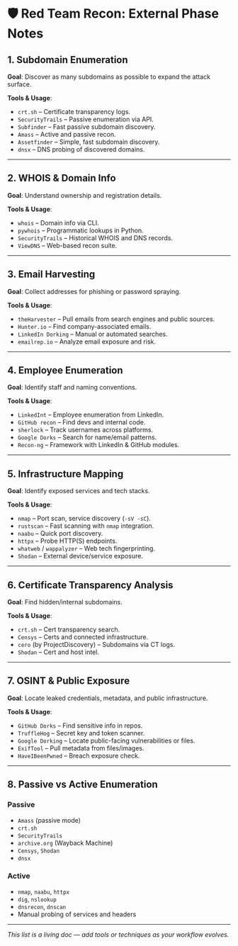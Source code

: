 # 🛡️ Red Team Recon: External Phase Notes

## 1. Subdomain Enumeration
**Goal**: Discover as many subdomains as possible to expand the attack surface.

**Tools & Usage**:
- `crt.sh` – Certificate transparency logs.
- `SecurityTrails` – Passive enumeration via API.
- `Subfinder` – Fast passive subdomain discovery.
- `Amass` – Active and passive recon.
- `Assetfinder` – Simple, fast subdomain discovery.
- `dnsx` – DNS probing of discovered domains.

---

## 2. WHOIS & Domain Info
**Goal**: Understand ownership and registration details.

**Tools & Usage**:
- `whois` – Domain info via CLI.
- `pywhois` – Programmatic lookups in Python.
- `SecurityTrails` – Historical WHOIS and DNS records.
- `ViewDNS` – Web-based recon suite.

---

## 3. Email Harvesting
**Goal**: Collect addresses for phishing or password spraying.

**Tools & Usage**:
- `theHarvester` – Pull emails from search engines and public sources.
- `Hunter.io` – Find company-associated emails.
- `LinkedIn Dorking` – Manual or automated searches.
- `emailrep.io` – Analyze email exposure and risk.

---

## 4. Employee Enumeration
**Goal**: Identify staff and naming conventions.

**Tools & Usage**:
- `LinkedInt` – Employee enumeration from LinkedIn.
- `GitHub recon` – Find devs and internal code.
- `sherlock` – Track usernames across platforms.
- `Google Dorks` – Search for name/email patterns.
- `Recon-ng` – Framework with LinkedIn & GitHub modules.

---

## 5. Infrastructure Mapping
**Goal**: Identify exposed services and tech stacks.

**Tools & Usage**:
- `nmap` – Port scan, service discovery (`-sV -sC`).
- `rustscan` – Fast scanning with `nmap` integration.
- `naabu` – Quick port discovery.
- `httpx` – Probe HTTP(S) endpoints.
- `whatweb` / `wappalyzer` – Web tech fingerprinting.
- `Shodan` – External device/service exposure.

---

## 6. Certificate Transparency Analysis
**Goal**: Find hidden/internal subdomains.

**Tools & Usage**:
- `crt.sh` – Cert transparency search.
- `Censys` – Certs and connected infrastructure.
- `cero` (by ProjectDiscovery) – Subdomains via CT logs.
- `Shodan` – Cert and host intel.

---

## 7. OSINT & Public Exposure
**Goal**: Locate leaked credentials, metadata, and public infrastructure.

**Tools & Usage**:
- `GitHub Dorks` – Find sensitive info in repos.
- `TruffleHog` – Secret key and token scanner.
- `Google Dorking` – Locate public-facing vulnerabilities or files.
- `ExifTool` – Pull metadata from files/images.
- `HaveIBeenPwned` –  Breach exposure check.

---

## 8. Passive vs Active Enumeration

### Passive
- `Amass` (passive mode)
- `crt.sh`
- `SecurityTrails`
- `archive.org` (Wayback Machine)
- `Censys`, `Shodan`
- `dnsx`

### Active
- `nmap`, `naabu`, `httpx`
- `dig`, `nslookup`
- `dnsrecon`, `dnscan`
- Manual probing of services and headers

---

*This list is a living doc — add tools or techniques as your workflow evolves.*


